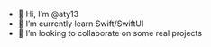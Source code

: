 - 👋 Hi, I’m @aty13
- 🌱 I’m currently learn Swift/SwiftUI
- 💞️ I’m looking to collaborate on some real projects

<!---
aty13/aty13 is a ✨ special ✨ repository because its `README.md` (this file) appears on your GitHub profile.
You can click the Preview link to take a look at your changes.
--->
